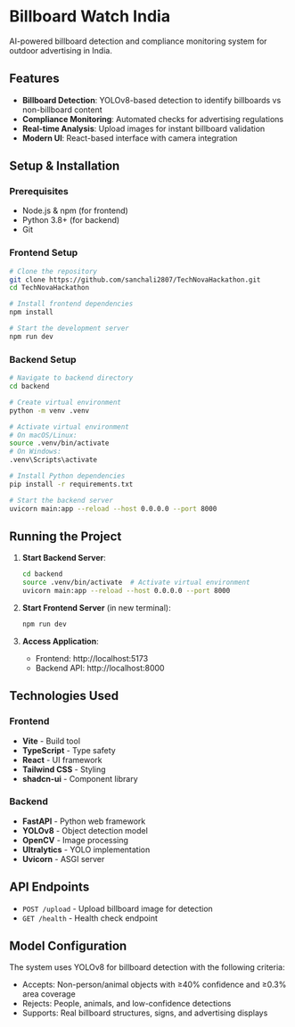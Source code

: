 # Billboard Watch India

AI-powered billboard detection and compliance monitoring system for outdoor advertising in India.

## Features

- **Billboard Detection**: YOLOv8-based detection to identify billboards vs non-billboard content
- **Compliance Monitoring**: Automated checks for advertising regulations
- **Real-time Analysis**: Upload images for instant billboard validation
- **Modern UI**: React-based interface with camera integration

## Setup & Installation

### Prerequisites
- Node.js & npm (for frontend)
- Python 3.8+ (for backend)
- Git

### Frontend Setup
```sh
# Clone the repository
git clone https://github.com/sanchali2807/TechNovaHackathon.git
cd TechNovaHackathon

# Install frontend dependencies
npm install

# Start the development server
npm run dev
```

### Backend Setup
```sh
# Navigate to backend directory
cd backend

# Create virtual environment
python -m venv .venv

# Activate virtual environment
# On macOS/Linux:
source .venv/bin/activate
# On Windows:
.venv\Scripts\activate

# Install Python dependencies
pip install -r requirements.txt

# Start the backend server
uvicorn main:app --reload --host 0.0.0.0 --port 8000
```

## Running the Project

1. **Start Backend Server**:
   ```sh
   cd backend
   source .venv/bin/activate  # Activate virtual environment
   uvicorn main:app --reload --host 0.0.0.0 --port 8000
   ```

2. **Start Frontend Server** (in new terminal):
   ```sh
   npm run dev
   ```

3. **Access Application**:
   - Frontend: http://localhost:5173
   - Backend API: http://localhost:8000

## Technologies Used

### Frontend
- **Vite** - Build tool
- **TypeScript** - Type safety
- **React** - UI framework
- **Tailwind CSS** - Styling
- **shadcn-ui** - Component library

### Backend
- **FastAPI** - Python web framework
- **YOLOv8** - Object detection model
- **OpenCV** - Image processing
- **Ultralytics** - YOLO implementation
- **Uvicorn** - ASGI server

## API Endpoints

- `POST /upload` - Upload billboard image for detection
- `GET /health` - Health check endpoint

## Model Configuration

The system uses YOLOv8 for billboard detection with the following criteria:
- Accepts: Non-person/animal objects with ≥40% confidence and ≥0.3% area coverage
- Rejects: People, animals, and low-confidence detections
- Supports: Real billboard structures, signs, and advertising displays
